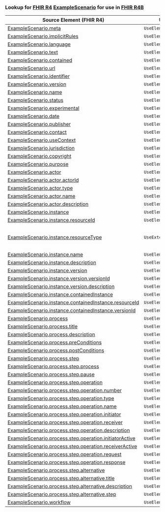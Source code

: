 ### Lookup for [FHIR R4](https://hl7.org/fhir/R4/) [ExampleScenario](https://hl7.org/fhir/R4/ExampleScenario.html) for use in [FHIR R4B](https://hl7.org/fhir/R4B/)

| Source Element (FHIR R4) | Usage | Target |
| -------------- | ----- | ------ |
| [ExampleScenario.meta](https://hl7.org/fhir/R4/ExampleScenario.html#resource) | `UseElementSameName` | [ExampleScenario.meta](https://hl7.org/fhir/R4B/ExampleScenario.html#resource) |
| [ExampleScenario.implicitRules](https://hl7.org/fhir/R4/ExampleScenario.html#resource) | `UseElementSameName` | [ExampleScenario.implicitRules](https://hl7.org/fhir/R4B/ExampleScenario.html#resource) |
| [ExampleScenario.language](https://hl7.org/fhir/R4/ExampleScenario.html#resource) | `UseElementSameName` | [ExampleScenario.language](https://hl7.org/fhir/R4B/ExampleScenario.html#resource) |
| [ExampleScenario.text](https://hl7.org/fhir/R4/ExampleScenario.html#resource) | `UseElementSameName` | [ExampleScenario.text](https://hl7.org/fhir/R4B/ExampleScenario.html#resource) |
| [ExampleScenario.contained](https://hl7.org/fhir/R4/ExampleScenario.html#resource) | `UseElementSameName` | [ExampleScenario.contained](https://hl7.org/fhir/R4B/ExampleScenario.html#resource) |
| [ExampleScenario.url](https://hl7.org/fhir/R4/ExampleScenario.html#resource) | `UseElementSameName` | [ExampleScenario.url](https://hl7.org/fhir/R4B/ExampleScenario.html#resource) |
| [ExampleScenario.identifier](https://hl7.org/fhir/R4/ExampleScenario.html#resource) | `UseElementSameName` | [ExampleScenario.identifier](https://hl7.org/fhir/R4B/ExampleScenario.html#resource) |
| [ExampleScenario.version](https://hl7.org/fhir/R4/ExampleScenario.html#resource) | `UseElementSameName` | [ExampleScenario.version](https://hl7.org/fhir/R4B/ExampleScenario.html#resource) |
| [ExampleScenario.name](https://hl7.org/fhir/R4/ExampleScenario.html#resource) | `UseElementSameName` | [ExampleScenario.name](https://hl7.org/fhir/R4B/ExampleScenario.html#resource) |
| [ExampleScenario.status](https://hl7.org/fhir/R4/ExampleScenario.html#resource) | `UseElementSameName` | [ExampleScenario.status](https://hl7.org/fhir/R4B/ExampleScenario.html#resource) |
| [ExampleScenario.experimental](https://hl7.org/fhir/R4/ExampleScenario.html#resource) | `UseElementSameName` | [ExampleScenario.experimental](https://hl7.org/fhir/R4B/ExampleScenario.html#resource) |
| [ExampleScenario.date](https://hl7.org/fhir/R4/ExampleScenario.html#resource) | `UseElementSameName` | [ExampleScenario.date](https://hl7.org/fhir/R4B/ExampleScenario.html#resource) |
| [ExampleScenario.publisher](https://hl7.org/fhir/R4/ExampleScenario.html#resource) | `UseElementSameName` | [ExampleScenario.publisher](https://hl7.org/fhir/R4B/ExampleScenario.html#resource) |
| [ExampleScenario.contact](https://hl7.org/fhir/R4/ExampleScenario.html#resource) | `UseElementSameName` | [ExampleScenario.contact](https://hl7.org/fhir/R4B/ExampleScenario.html#resource) |
| [ExampleScenario.useContext](https://hl7.org/fhir/R4/ExampleScenario.html#resource) | `UseElementSameName` | [ExampleScenario.useContext](https://hl7.org/fhir/R4B/ExampleScenario.html#resource) |
| [ExampleScenario.jurisdiction](https://hl7.org/fhir/R4/ExampleScenario.html#resource) | `UseElementSameName` | [ExampleScenario.jurisdiction](https://hl7.org/fhir/R4B/ExampleScenario.html#resource) |
| [ExampleScenario.copyright](https://hl7.org/fhir/R4/ExampleScenario.html#resource) | `UseElementSameName` | [ExampleScenario.copyright](https://hl7.org/fhir/R4B/ExampleScenario.html#resource) |
| [ExampleScenario.purpose](https://hl7.org/fhir/R4/ExampleScenario.html#resource) | `UseElementSameName` | [ExampleScenario.purpose](https://hl7.org/fhir/R4B/ExampleScenario.html#resource) |
| [ExampleScenario.actor](https://hl7.org/fhir/R4/ExampleScenario.html#resource) | `UseElementSameName` | [ExampleScenario.actor](https://hl7.org/fhir/R4B/ExampleScenario.html#resource) |
| [ExampleScenario.actor.actorId](https://hl7.org/fhir/R4/ExampleScenario.html#resource) | `UseElementSameName` | [ExampleScenario.actor.actorId](https://hl7.org/fhir/R4B/ExampleScenario.html#resource) |
| [ExampleScenario.actor.type](https://hl7.org/fhir/R4/ExampleScenario.html#resource) | `UseElementSameName` | [ExampleScenario.actor.type](https://hl7.org/fhir/R4B/ExampleScenario.html#resource) |
| [ExampleScenario.actor.name](https://hl7.org/fhir/R4/ExampleScenario.html#resource) | `UseElementSameName` | [ExampleScenario.actor.name](https://hl7.org/fhir/R4B/ExampleScenario.html#resource) |
| [ExampleScenario.actor.description](https://hl7.org/fhir/R4/ExampleScenario.html#resource) | `UseElementSameName` | [ExampleScenario.actor.description](https://hl7.org/fhir/R4B/ExampleScenario.html#resource) |
| [ExampleScenario.instance](https://hl7.org/fhir/R4/ExampleScenario.html#resource) | `UseElementSameName` | [ExampleScenario.instance](https://hl7.org/fhir/R4B/ExampleScenario.html#resource) |
| [ExampleScenario.instance.resourceId](https://hl7.org/fhir/R4/ExampleScenario.html#resource) | `UseElementSameName` | [ExampleScenario.instance.resourceId](https://hl7.org/fhir/R4B/ExampleScenario.html#resource) |
| [ExampleScenario.instance.resourceType](https://hl7.org/fhir/R4/ExampleScenario.html#resource) | `UseExtension` | [http://hl7.org/fhir/4.0/StructureDefinition/extension-ExampleScenario.instance.resourceType](StructureDefinition-ext-R4-ExampleScenario.in.resourceType.html) |
| [ExampleScenario.instance.name](https://hl7.org/fhir/R4/ExampleScenario.html#resource) | `UseElementSameName` | [ExampleScenario.instance.name](https://hl7.org/fhir/R4B/ExampleScenario.html#resource) |
| [ExampleScenario.instance.description](https://hl7.org/fhir/R4/ExampleScenario.html#resource) | `UseElementSameName` | [ExampleScenario.instance.description](https://hl7.org/fhir/R4B/ExampleScenario.html#resource) |
| [ExampleScenario.instance.version](https://hl7.org/fhir/R4/ExampleScenario.html#resource) | `UseElementSameName` | [ExampleScenario.instance.version](https://hl7.org/fhir/R4B/ExampleScenario.html#resource) |
| [ExampleScenario.instance.version.versionId](https://hl7.org/fhir/R4/ExampleScenario.html#resource) | `UseElementSameName` | [ExampleScenario.instance.version.versionId](https://hl7.org/fhir/R4B/ExampleScenario.html#resource) |
| [ExampleScenario.instance.version.description](https://hl7.org/fhir/R4/ExampleScenario.html#resource) | `UseElementSameName` | [ExampleScenario.instance.version.description](https://hl7.org/fhir/R4B/ExampleScenario.html#resource) |
| [ExampleScenario.instance.containedInstance](https://hl7.org/fhir/R4/ExampleScenario.html#resource) | `UseElementSameName` | [ExampleScenario.instance.containedInstance](https://hl7.org/fhir/R4B/ExampleScenario.html#resource) |
| [ExampleScenario.instance.containedInstance.resourceId](https://hl7.org/fhir/R4/ExampleScenario.html#resource) | `UseElementSameName` | [ExampleScenario.instance.containedInstance.resourceId](https://hl7.org/fhir/R4B/ExampleScenario.html#resource) |
| [ExampleScenario.instance.containedInstance.versionId](https://hl7.org/fhir/R4/ExampleScenario.html#resource) | `UseElementSameName` | [ExampleScenario.instance.containedInstance.versionId](https://hl7.org/fhir/R4B/ExampleScenario.html#resource) |
| [ExampleScenario.process](https://hl7.org/fhir/R4/ExampleScenario.html#resource) | `UseElementSameName` | [ExampleScenario.process](https://hl7.org/fhir/R4B/ExampleScenario.html#resource) |
| [ExampleScenario.process.title](https://hl7.org/fhir/R4/ExampleScenario.html#resource) | `UseElementSameName` | [ExampleScenario.process.title](https://hl7.org/fhir/R4B/ExampleScenario.html#resource) |
| [ExampleScenario.process.description](https://hl7.org/fhir/R4/ExampleScenario.html#resource) | `UseElementSameName` | [ExampleScenario.process.description](https://hl7.org/fhir/R4B/ExampleScenario.html#resource) |
| [ExampleScenario.process.preConditions](https://hl7.org/fhir/R4/ExampleScenario.html#resource) | `UseElementSameName` | [ExampleScenario.process.preConditions](https://hl7.org/fhir/R4B/ExampleScenario.html#resource) |
| [ExampleScenario.process.postConditions](https://hl7.org/fhir/R4/ExampleScenario.html#resource) | `UseElementSameName` | [ExampleScenario.process.postConditions](https://hl7.org/fhir/R4B/ExampleScenario.html#resource) |
| [ExampleScenario.process.step](https://hl7.org/fhir/R4/ExampleScenario.html#resource) | `UseElementSameName` | [ExampleScenario.process.step](https://hl7.org/fhir/R4B/ExampleScenario.html#resource) |
| [ExampleScenario.process.step.process](https://hl7.org/fhir/R4/ExampleScenario.html#resource) | `UseElementSameName` | [ExampleScenario.process.step.process](https://hl7.org/fhir/R4B/ExampleScenario.html#resource) |
| [ExampleScenario.process.step.pause](https://hl7.org/fhir/R4/ExampleScenario.html#resource) | `UseElementSameName` | [ExampleScenario.process.step.pause](https://hl7.org/fhir/R4B/ExampleScenario.html#resource) |
| [ExampleScenario.process.step.operation](https://hl7.org/fhir/R4/ExampleScenario.html#resource) | `UseElementSameName` | [ExampleScenario.process.step.operation](https://hl7.org/fhir/R4B/ExampleScenario.html#resource) |
| [ExampleScenario.process.step.operation.number](https://hl7.org/fhir/R4/ExampleScenario.html#resource) | `UseElementSameName` | [ExampleScenario.process.step.operation.number](https://hl7.org/fhir/R4B/ExampleScenario.html#resource) |
| [ExampleScenario.process.step.operation.type](https://hl7.org/fhir/R4/ExampleScenario.html#resource) | `UseElementSameName` | [ExampleScenario.process.step.operation.type](https://hl7.org/fhir/R4B/ExampleScenario.html#resource) |
| [ExampleScenario.process.step.operation.name](https://hl7.org/fhir/R4/ExampleScenario.html#resource) | `UseElementSameName` | [ExampleScenario.process.step.operation.name](https://hl7.org/fhir/R4B/ExampleScenario.html#resource) |
| [ExampleScenario.process.step.operation.initiator](https://hl7.org/fhir/R4/ExampleScenario.html#resource) | `UseElementSameName` | [ExampleScenario.process.step.operation.initiator](https://hl7.org/fhir/R4B/ExampleScenario.html#resource) |
| [ExampleScenario.process.step.operation.receiver](https://hl7.org/fhir/R4/ExampleScenario.html#resource) | `UseElementSameName` | [ExampleScenario.process.step.operation.receiver](https://hl7.org/fhir/R4B/ExampleScenario.html#resource) |
| [ExampleScenario.process.step.operation.description](https://hl7.org/fhir/R4/ExampleScenario.html#resource) | `UseElementSameName` | [ExampleScenario.process.step.operation.description](https://hl7.org/fhir/R4B/ExampleScenario.html#resource) |
| [ExampleScenario.process.step.operation.initiatorActive](https://hl7.org/fhir/R4/ExampleScenario.html#resource) | `UseElementSameName` | [ExampleScenario.process.step.operation.initiatorActive](https://hl7.org/fhir/R4B/ExampleScenario.html#resource) |
| [ExampleScenario.process.step.operation.receiverActive](https://hl7.org/fhir/R4/ExampleScenario.html#resource) | `UseElementSameName` | [ExampleScenario.process.step.operation.receiverActive](https://hl7.org/fhir/R4B/ExampleScenario.html#resource) |
| [ExampleScenario.process.step.operation.request](https://hl7.org/fhir/R4/ExampleScenario.html#resource) | `UseElementSameName` | [ExampleScenario.process.step.operation.request](https://hl7.org/fhir/R4B/ExampleScenario.html#resource) |
| [ExampleScenario.process.step.operation.response](https://hl7.org/fhir/R4/ExampleScenario.html#resource) | `UseElementSameName` | [ExampleScenario.process.step.operation.response](https://hl7.org/fhir/R4B/ExampleScenario.html#resource) |
| [ExampleScenario.process.step.alternative](https://hl7.org/fhir/R4/ExampleScenario.html#resource) | `UseElementSameName` | [ExampleScenario.process.step.alternative](https://hl7.org/fhir/R4B/ExampleScenario.html#resource) |
| [ExampleScenario.process.step.alternative.title](https://hl7.org/fhir/R4/ExampleScenario.html#resource) | `UseElementSameName` | [ExampleScenario.process.step.alternative.title](https://hl7.org/fhir/R4B/ExampleScenario.html#resource) |
| [ExampleScenario.process.step.alternative.description](https://hl7.org/fhir/R4/ExampleScenario.html#resource) | `UseElementSameName` | [ExampleScenario.process.step.alternative.description](https://hl7.org/fhir/R4B/ExampleScenario.html#resource) |
| [ExampleScenario.process.step.alternative.step](https://hl7.org/fhir/R4/ExampleScenario.html#resource) | `UseElementSameName` | [ExampleScenario.process.step.alternative.step](https://hl7.org/fhir/R4B/ExampleScenario.html#resource) |
| [ExampleScenario.workflow](https://hl7.org/fhir/R4/ExampleScenario.html#resource) | `UseElementSameName` | [ExampleScenario.workflow](https://hl7.org/fhir/R4B/ExampleScenario.html#resource) |
